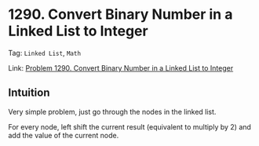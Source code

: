 # 1290. Convert Binary Number in a Linked List to Integer

Tag: `Linked List`, `Math`

Link: [Problem 1290. Convert Binary Number in a Linked List to Integer](https://leetcode.com/problems/convert-binary-number-in-a-linked-list-to-integer/description/?envType=daily-question&envId=2025-07-14)

## Intuition

Very simple problem, just go through the nodes in the linked list.

For every node, left shift the current result (equivalent to multiply by 2) and add the value of the current node.